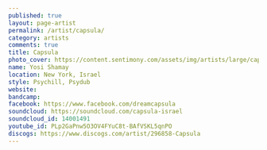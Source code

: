 ```yaml
---
published: true
layout: page-artist
permalink: /artist/capsula/
category: artists
comments: true
title: Capsula
photo_cover: https://content.sentimony.com/assets/img/artists/large/capsula.jpg
name: Yosi Shamay
location: New York, Israel
style: Psychill, Psydub
website: 
bandcamp: 
facebook: https://www.facebook.com/dreamcapsula
soundcloud: https://soundcloud.com/capsula-israel
soundcloud_id: 14001491
youtube_id: PLp2GaPnw5O3OV4FYuC8t-BAfVSKL5qnPO
discogs: https://www.discogs.com/artist/296858-Capsula
---
```

